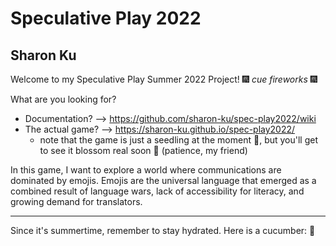 # Speculative Play 2022

## Sharon Ku

Welcome to my Speculative Play Summer 2022 Project! 🎆 _cue fireworks_ 🎆

What are you looking for?

- Documentation? --> https://github.com/sharon-ku/spec-play2022/wiki
- The actual game? --> https://sharon-ku.github.io/spec-play2022/
  - note that the game is just a seedling at the moment 🌱, but you'll get to see it blossom real soon 🌼 (patience, my friend)

In this game, I want to explore a world where communications are dominated by emojis. Emojis are the universal language that emerged as a combined result of language wars, lack of accessibility for literacy, and growing demand for translators.

---

Since it's summertime, remember to stay hydrated. Here is a cucumber: 🥒
